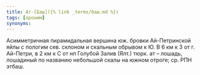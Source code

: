 ```yaml
---
title: Ат-[Баш]({% link _terms/баш.md %})
tags: [ороним]
synonyms:
---
```


Асимметричная пирамидальная вершина юж. бровки Ай-Петринской яйлы с пологим сев.
склоном и скальным обрывом к Ю. В 6 км к З от г. Ай-Петри, в 2 км к С от нп
Голубой Залив (Ялт.) тюрк. ат – лошадь, лошадиный по названию небольшой скалы на
южном отроге; ср. РПН этбаш.
